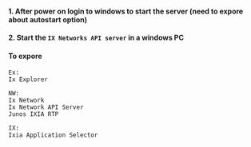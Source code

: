 
#### 1. After power on login to windows to start the server (need to expore about autostart option)

#### 2. Start the ```IX Networks API server``` in a windows PC

#### To expore

    Ex:
    Ix Explorer
    
    NW:
    Ix Network
    Ix Network API Server
    Junos IXIA RTP
    
    IX:
    Ixia Application Selector
    
